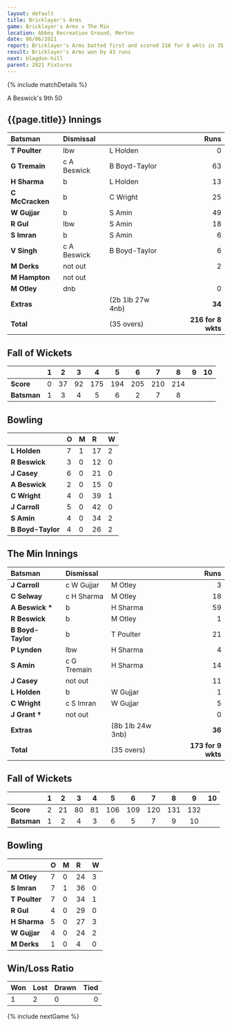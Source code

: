 ```yaml
---
layout: default
title: Bricklayer's Arms
game: Bricklayer's Arms v The Min
location: Abbey Recreation Ground, Merton
date: 06/06/2021
report: Bricklayer's Arms batted first and scored 216 for 8 wkts in 35 overs. The Min made 173 for 9 wkts in reply in their 35 overs
result: Bricklayer's Arms won by 43 runs
next: blagdon-hill
parent: 2021 Fixtures
---
```


{% include matchDetails %}

A Beswick's 9th 50

## {{page.title}} Innings

| Batsman | Dismissal | | Runs |
|:---|:---|---|---:|
| **T Poulter** | lbw | L Holden | 0 |
| **G Tremain** | c A Beswick | B Boyd-Taylor | 63 |
| **H Sharma** | b | L Holden | 13 |
| **C McCracken** | b | C Wright | 25 |
| **W Gujjar** | b | S Amin | 49 |
| **R Gul** | lbw | S Amin | 18 |
| **S Imran** | b | S Amin | 6 |
| **V Singh** | c A Beswick | B Boyd-Taylor | 6 |
| **M Derks** | not out |  | 2 |
| **M Hampton** | not out |  |  |
| **M Otley** | dnb | | 0 |
| **Extras** | | (2b 1lb 27w 4nb) | **34** |
| **Total** | | (35 overs) | **216 for 8 wkts** |

## Fall of Wickets

| | 1 | 2 | 3 | 4 | 5 | 6 | 7 | 8 | 9 | 10 |
|---|:---:|:---:|:---:|:---:|:---:|:---:|:---:|:---:|:---:|:---:|
| **Score** | 0 | 37 | 92 | 175 | 194 | 205 | 210 | 214 |  |  |
| **Batsman** | 1 | 3 | 4 | 5 | 6 | 2 | 7 | 8 |  |  |

## Bowling

| | O | M | R | W |
|---|:---|:---|:---|:---|
| **L Holden** | 7 | 1 | 17 | 2 |
| **R Beswick** | 3 | 0 | 12 | 0 |
| **J Casey** | 6 | 0 | 21 | 0 |
| **A Beswick** | 2 | 0 | 15 | 0 |
| **C Wright** | 4 | 0 | 39 | 1 |
| **J Carroll** | 5 | 0 | 42 | 0 |
| **S Amin** | 4 | 0 | 34 | 2 |
| **B Boyd-Taylor** | 4 | 0 | 26 | 2 |


## The Min Innings

| Batsman | Dismissal | | Runs |
|:---|:---|---|---:|
| **J Carroll** | c W Gujjar | M Otley | 3 |
| **C Selway** | c H Sharma | M Otley | 18 |
| **A Beswick &#42;** | b | H Sharma | 59 |
| **R Beswick** | b | M Otley | 1 |
| **B Boyd-Taylor** | b | T Poulter | 21 |
| **P Lynden** | lbw | H Sharma | 4 |
| **S Amin** | c G Tremain | H Sharma | 14 |
| **J Casey** | not out |  | 11 |
| **L Holden** | b | W Gujjar | 1 |
| **C Wright** | c S Imran | W Gujjar | 5 |
| **J Grant &#8224;** | not out |  | 0 |
| **Extras** | | (8b 1lb 24w 3nb) | **36** |
| **Total** | | (35 overs) | **173 for 9 wkts** |

## Fall of Wickets

| | 1 | 2 | 3 | 4 | 5 | 6 | 7 | 8 | 9 | 10 |
|---|:---:|:---:|:---:|:---:|:---:|:---:|:---:|:---:|:---:|:---:|
| **Score** | 2 | 21 | 80 | 81 | 106 | 109 | 120 | 131 | 132 |  |
| **Batsman** | 1 | 2 | 4 | 3 | 6 | 5 | 7 | 9 | 10 |  |

## Bowling

| | O | M | R | W |
|---|:---|:---|:---|:---|
| **M Otley** | 7 | 0 | 24 | 3 |
| **S Imran** | 7 | 1 | 36 | 0 |
| **T Poulter** | 7 | 0 | 34 | 1 |
| **R Gul** | 4 | 0 | 29 | 0 |
| **H Sharma** | 5 | 0 | 27 | 3 |
| **W Gujjar** | 4 | 0 | 24 | 2 |
| **M Derks** | 1 | 0 | 4 | 0 |

## Win/Loss Ratio

| Won | Lost | Drawn | Tied |
|:---|:---|:---|---:|
| 1 | 2 | 0 | 0 |

{% include nextGame %}